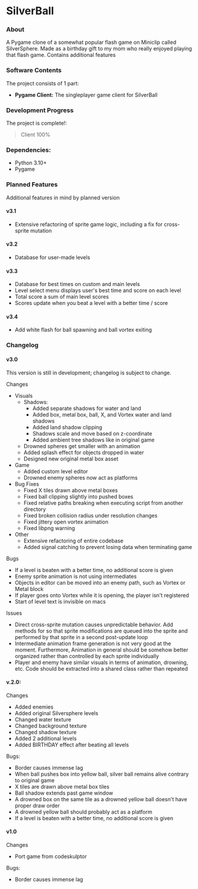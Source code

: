 # SilverBall

### About
A Pygame clone of a somewhat popular flash game on Miniclip called SilverSphere. Made as a birthday gift to my mom who really enjoyed playing that flash game. Contains additional features

### Software Contents
The project consists of 1 part:
- **Pygame Client:** The singleplayer game client for SilverBall

### Development Progress
The project is complete!:
> Client 100%

### Dependencies:
- Python 3.10+
- Pygame

### Planned Features
Additional features in mind by planned version

#### v3.1
- Extensive refactoring of sprite game logic, including a fix for cross-sprite mutation
#### v3.2
- Database for user-made levels
#### v3.3
- Database for best times on custom and main levels
- Level select menu displays user's best time and score on each level
- Total score a sum of main level scores
- Scores update when you beat a level with a better time / score
#### v3.4
- Add white flash for ball spawning and ball vortex exiting

### Changelog

#### v3.0
This version is still in development; changelog is subject to change.

Changes
- Visuals
  - Shadows:
    - Added separate shadows for water and land
    - Added box, metal box, ball, X, and Vortex water and land shadows
    - Added land shadow clipping
    - Shadows scale and move based on z-coordinate
    - Added ambient tree shadows like in original game
  - Drowned spheres get smaller with an animation
  - Added splash effect for objects dropped in water
  - Designed new original metal box asset
- Game
  - Added custom level editor
  - Drowned enemy spheres now act as platforms
- Bug Fixes
  - Fixed X tiles drawn above metal boxes
  - Fixed ball clipping slightly into pushed boxes
  - Fixed relative paths breaking when executing script from another directory
  - Fixed broken collision radius under resolution changes
  - Fixed jittery open vortex animation
  - Fixed libpng warning
- Other
  - Extensive refactoring of entire codebase
  - Added signal catching to prevent losing data when terminating game

Bugs
- If a level is beaten with a better time, no additional score is given
- Enemy sprite animation is not using intermediates
- Objects in editor can be moved into an enemy path, such as Vortex or Metal block
- If player goes onto Vortex while it is opening, the player isn't registered
- Start of level text is invisible on macs

Issues
- Direct cross-sprite mutation causes unpredictable behavior. 
Add methods for so that sprite modifications are queued into the sprite and performed by that sprite
in a second post-update loop
- Intermediate animation frame generation is not very good at the moment.
Furthermore, Animation in general should be somehow better organized rather than
controlled by each sprite individually
- Player and enemy have similar visuals in terms of animation, drowning, etc.
Code should be extracted into a shared class rather than repeated

#### v.2.0:
Changes
- Added enemies
- Added original Silversphere levels
- Changed water texture
- Changed background texture
- Changed shadow texture
- Added 2 additional levels
- Added BIRTHDAY effect after beating all levels

Bugs:
- Border causes immense lag
- When ball pushes box into yellow ball, silver ball remains alive contrary to original game
- X tiles are drawn above metal box tiles 
- Ball shadow extends past game window
- A drowned box on the same tile as a drowned yellow ball doesn't have proper draw order
- A drowned yellow ball should probably act as a platform
- If a level is beaten with a better time, no additional score is given

#### v1.0
Changes
- Port game from codeskulptor

Bugs:
- Border causes immense lag
